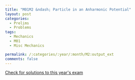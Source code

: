 ```yaml
---
title: "M01M2 &ndash; Particle in an Anharmonic Potential"
layout: post
categories:
  - Prelims
  - Problems
tags:
  - Mechanics
  - M01
  - Misc Mechanics

permalink: /:categories/:year/:month/M2:output_ext
comments: false
---
```

<object data="2001M2M.pdf" type="application/pdf" width="100%" height="500"></object>
<div class="message"><a href='https://princetonprelim.com/prelim/7/'>Check for solutions to this year's exam</a></div>